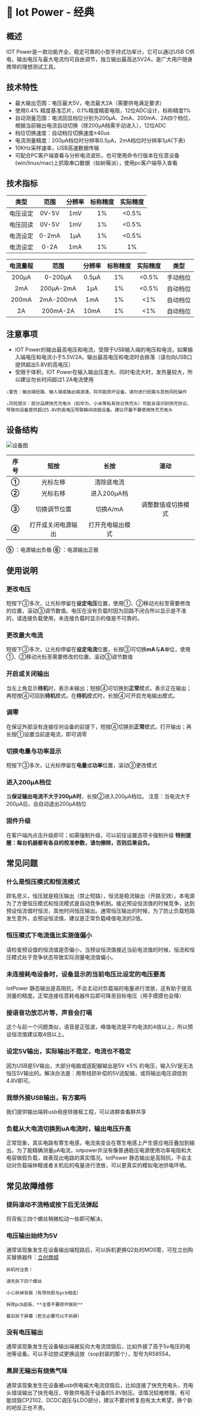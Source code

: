 # 🔋 Iot Power - 经典

## 概述

IOT Power是一款功能齐全，稳定可靠的小型手持式功率计。它可以通过USB C供电，输出电压与最大电流均可自由调节，独立输出最高达5V2A，是广大用户随身携带的理想测试工具。

## 技术特性

- 最大输出范围：电压最大5V，电流最大2A（需要供电满足要求）
- 使用0.4% 精度基准芯片，0.1%精度精密电阻，12位ADC设计，标称精度1%
- 自动测量范围：电流回显档位分别为200μA、2mA、200mA、2A四个档位，根据当前输出电流自动切换（除200μA档需手动进入），12位ADC
- 档位切换速度：自动档位切换速度≥40us
- 电流测量精度：200μA档位时分辨率0.5μA，2mA档位时分辨率1μA(下表)
- 10KHz采样速率，USB高速数据传输
- 可配合PC客户端查看与分析电流波形，也可使用命令行版本在任意设备(win/linux/mac)上抓取串口数据（如树莓派），使用pc客户端导入查看

## 技术指标

|类型|范围|分辨率|标称精度|实际精度|
|:-:|:-:|:-:|:-:|:-:|
|电压设定|0V-5V|1mV|1%|<0.5%|
|电压回读|0V-5V|1mV|1%|<0.5%|
|电流设定|0-2mA|1μA|1%|<0.5%|
|电流设定|0-2A|1mA|1%|1%|

|电流量程|范围|分辨率|标称精度|实际精度|类型|
|:-:|:-:|:-:|:-:|:-:|:-:|
|200μA|0-200μA|0.5μA|1%|<0.5%|手动档位|
|2mA|200μA-2mA|1μA|1%|<0.5%|自动档位|
|200mA|2mA-200mA|1mA|1%|<1%|自动档位|
|2A|200mA-2A|10mA|1%|<1%|自动档位|

## 注意事项

- IOT Power的输出最高电压和电流，受限于USB输入端的电压和电流，如果输入端电压和电流小于5.5V/2A，输出最高电压和电流时会跌落（请勿向USB口提供超出5.8V的高电压）
- 受限于体积，IOT Power在输入输出压差大、同时电流大时，发热量较大，所以建议勿长时间超过1.2A电流使用

```{warning}
⚠警告：输出端短路、输入端或输出端浪涌，将可能损坏设备。请勿进行短路与其他风险操作

⚠风险提示：部分品牌快充充电头（如华为、小米等私有协议快充头）可能会误识别快充协议，导致向设备提供超过5.8V的高电压导致瞬间烧毁设备。建议尽量不要使用快充充电头
```

## 设备结构

![设备图](overview.png)

|序号|短按|长按|滚动|
|:-:|:-:|:-:|:-:|
|**①**|光标左移|清除底电流||
|**②**|光标右移|进入200μA档||
|**③**|切换调节位置|切换A/mA|调整数值或切换模式|
|**④**|打开或关闭电源输出|打开充电输出模式||

**⑤** ：电源输出负极
**⑥** ：电源输出正极

## 使用说明

### 更改电压

短按下③多次，让光标停留在**设定电压**位置，使用①、②移动光标至需要修改的位置，滚动③调节数值。电压在没有负载时因为回路不闭合所以显示是不准的，请连接负载使用，未连接负载时显示的值是不可靠的。

### 更改最大电流

短按下③多次，让光标停留在**设定电流**位置，长按③可切换**mA**与**A**单位，使用①、②移动光标至需要修改的位置，滚动③调节数值

### 开启或关闭输出

当左上角显示**待机**时，表示未输出；短按④可切换到**正常**模式，表示正在输出；再短按④可回到**待机**模式。在**待机**模式时，长按④可开启充电输出模式。

### 调零

在保证外部没有连接任何设备的前提下，短按④切换到**正常**模式，打开输出；再长按①设置当前底电流，即可调零

### 切换电量与功率显示

短按下③多次，让光标停留在**电量**或**功率**位置，滚动③更改模式

### 进入200μA档位

当**保证输出电流不大于200μA时**，长按②进入200μA档位。
注意：当电流大于200μA后，会自动退出200μA档位

### 固件升级

在客户端内点击升级即可；如需强制升级，可以前往设置选项卡强制升级
**特别提醒：每台机器都有各自的校准参数，请勿擦除，否则后果自负。**

## 常见问题

### 什么是恒压模式和恒流模式

顾名思义，恒压就是稳压输出（禁止短路），恒流是稳流输出（开路无效）。本电源为了方便恒压模式和恒流模式是自动竞争机制。接近预设恒流值的时候竞争，达到预设恒流值时恒流，其他时间恒压输出。通常恒压输出的时候，为了防止负载短路发生意外，会预设恒流值，建议是正常负载峰值电流的2倍。

### 恒压模式下电流值比实测值偏小

请检查预设值的恒流值是否偏小，当预设恒流值接近当前电流值的时候，恒流和恒压模式处于竞争状态导致实际测量电流值偏小。

### 未连接耗电设备时，设备显示的当前电压比设定的电压要高

IotPower 静态输出是高阻抗，不会主动对负载端的电量进行泄放，这有助于提高测量的精度。正常连接任意耗电器件后即可降至目标电压（用手摸摸也会降）

### 接语音功放芯片等，声音会打嗝

这个与前一个问题类似，语音是正弦波，峰值电流是平均电流的4倍以上，所以预设恒流值建议取4倍以上。

### 设定5V输出，实际输出不稳定，电流也不稳定

因为USB是5V输出，大部分电脑或适配器输出是5V ±5% 的电压，输入5V是无法恒压5V输出的。解决办法是：用带线损补偿的5V适配器，或将输出电压调低到4.8V即可。

### 我想外接USB输出，有方案吗

我们提供输出端转usb母座转接板工程，可以进群查看群共享

### 负载从大电流切换到uA电流时，输出电压升高

正常现象，真实电路有寄生电感，电流突变会在寄生电感上产生感应电压叠加到输出。为了能精确测量μA电流，iotpower并没有像普通稳压电源使用功率电阻和大电容做假负载，故表现出电路的真实情况。IotPower 静态输出是高阻抗，不会主动对负载端休眠或者关机后的电量进行泄放，可以更真实的模拟电池供电环境。

## 常见故障维修

### 拨码滚动不流畅或按下后无法弹起

将背板三四个螺丝稍微松动一些即可解决。

### 电压输出始终为5V

通常该现象发生在设备输出端短路后，可以拆机更换Q2处的MOS管，可在立创购买替换器件：[立创商城](https://item.szlcsc.com/905902.html)

```{warning}
拆机时注意！

请先拆下四个螺丝

小心拆掉背板（有导热胶与pcb相连）

拆除pcb底板，**注意不要损坏拨轮**

最后拆下屏幕（若无必要可以不拆屏）
```

### 没有电压输出

通常该现象发生在设备输出端被反向大电流烧毁后，比如外接了高于5v电压的电池等设备。可以手动尝试更换运放（sop封装的那个），型号为RS8554。

### 黑屏无输出有烧焦气味

通常该现象发生在设备被usb供电端大电流烧毁后，比如连接了快充充电头，充电头错误输出了快充电压，导致供电高于设备的5.8V耐压。该情况较难修理，有可能烧毁CP2102、DCDC调压与LDO部分，建议不要对修复抱有太大希望，换个新的吧反正也不贵。
